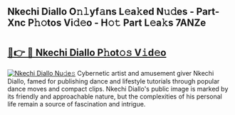## Nkechi Diallo O𝚗𝚕yf𝚊ns L𝚎a𝚔ed N𝚞𝚍es - Part-Xnc P𝚑𝚘tos Vi𝚍𝚎o - H𝚘𝚝 Part L𝚎a𝚔s 7ANZe

# <h2><a href="http://kf53kr1.oniu.top/?m=Nkechi+Diallo">🔗👉 🔴 Nkechi Diallo P𝚑ot𝚘𝚜 V𝚒d𝚎o</a></h2>

[![Nkechi Diallo Nu𝚍e𝚜](https://i.imgur.com/0qMVB7G.gif)](http://kf53kr1.oniu.top/?m=Nkechi+Diallo)
Cybernetic artist and amusement giver Nkechi Diallo, famed for publishing dance and lifestyle tutorials through popular dance moves and compact clips. Nkechi Diallo's public image is marked by its friendly and approachable nature, but the complexities of his personal life remain a source of fascination and intrigue.  
